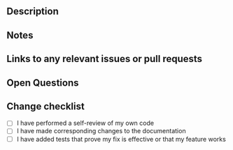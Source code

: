 ## Description

<!-- Please write a summary of your changes and why you made them.-->
<!-- This section will appear as the commit message after merging. Please craft it accordingly. -->

## Notes

<!-- Any notes or remarks you'd like to make about the PR. -->

## Links to any relevant issues or pull requests

<!-- Reference any related issues.-->

## Open Questions

<!-- Unresolved questions, if any. -->

## Change checklist

- [ ] I have performed a self-review of my own code
- [ ] I have made corresponding changes to the documentation
- [ ] I have added tests that prove my fix is effective or that my feature works

